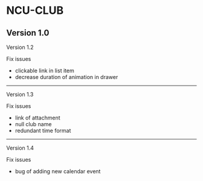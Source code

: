 NCU-CLUB
========
Version 1.0
--------
Version 1.2

Fix issues
- clickable link in list item
- decrease duration of animation in drawer

--------
Version 1.3

Fix issues
- link of attachment
- null club name
- redundant time format
--------
Version 1.4

Fix issues
- bug of adding new calendar event